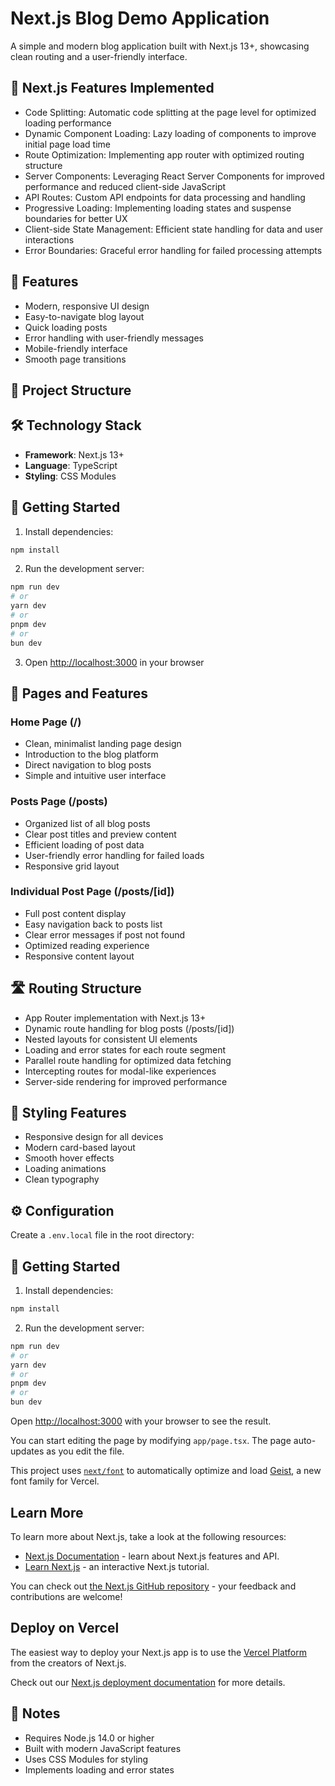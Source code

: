 # Next.js Blog Demo Application

A simple and modern blog application built with Next.js 13+, showcasing clean routing and a user-friendly interface.

## 🚀 Next.js Features Implemented

- Code Splitting: Automatic code splitting at the page level for optimized loading performance
- Dynamic Component Loading: Lazy loading of components to improve initial page load time
- Route Optimization: Implementing app router with optimized routing structure
- Server Components: Leveraging React Server Components for improved performance and reduced client-side JavaScript
- API Routes: Custom API endpoints for data processing and handling
- Progressive Loading: Implementing loading states and suspense boundaries for better UX
- Client-side State Management: Efficient state handling for data and user interactions
- Error Boundaries: Graceful error handling for failed processing attempts

## 🚀 Features

- Modern, responsive UI design
- Easy-to-navigate blog layout
- Quick loading posts
- Error handling with user-friendly messages
- Mobile-friendly interface
- Smooth page transitions

## 📁 Project Structure

## 🛠️ Technology Stack

- **Framework**: Next.js 13+
- **Language**: TypeScript
- **Styling**: CSS Modules

## 🚦 Getting Started

1. Install dependencies:

```bash
npm install
```

2. Run the development server:

```bash
npm run dev
# or
yarn dev
# or
pnpm dev
# or
bun dev
```

3. Open [http://localhost:3000](http://localhost:3000) in your browser

## 📱 Pages and Features

### Home Page (/)
- Clean, minimalist landing page design
- Introduction to the blog platform
- Direct navigation to blog posts
- Simple and intuitive user interface

### Posts Page (/posts)
- Organized list of all blog posts
- Clear post titles and preview content
- Efficient loading of post data
- User-friendly error handling for failed loads
- Responsive grid layout

### Individual Post Page (/posts/[id])
- Full post content display
- Easy navigation back to posts list
- Clear error messages if post not found
- Optimized reading experience
- Responsive content layout

## 🛣️ Routing Structure
- App Router implementation with Next.js 13+
- Dynamic route handling for blog posts (/posts/[id])
- Nested layouts for consistent UI elements
- Loading and error states for each route segment
- Parallel route handling for optimized data fetching
- Intercepting routes for modal-like experiences
- Server-side rendering for improved performance

## 🎨 Styling Features

- Responsive design for all devices
- Modern card-based layout
- Smooth hover effects
- Loading animations
- Clean typography

## ⚙️ Configuration

Create a `.env.local` file in the root directory:

## 🚦 Getting Started

1. Install dependencies:

```bash
npm install
```

2. Run the development server:

```bash
npm run dev
# or
yarn dev
# or
pnpm dev
# or
bun dev
```

Open [http://localhost:3000](http://localhost:3000) with your browser to see the result.

You can start editing the page by modifying `app/page.tsx`. The page auto-updates as you edit the file.

This project uses [`next/font`](https://nextjs.org/docs/app/building-your-application/optimizing/fonts) to automatically optimize and load [Geist](https://vercel.com/font), a new font family for Vercel.

## Learn More

To learn more about Next.js, take a look at the following resources:

- [Next.js Documentation](https://nextjs.org/docs) - learn about Next.js features and API.
- [Learn Next.js](https://nextjs.org/learn) - an interactive Next.js tutorial.

You can check out [the Next.js GitHub repository](https://github.com/vercel/next.js) - your feedback and contributions are welcome!

## Deploy on Vercel

The easiest way to deploy your Next.js app is to use the [Vercel Platform](https://vercel.com/new?utm_medium=default-template&filter=next.js&utm_source=create-next-app&utm_campaign=create-next-app-readme) from the creators of Next.js.

Check out our [Next.js deployment documentation](https://nextjs.org/docs/app/building-your-application/deploying) for more details.


## 📝 Notes

- Requires Node.js 14.0 or higher
- Built with modern JavaScript features
- Uses CSS Modules for styling
- Implements loading and error states

